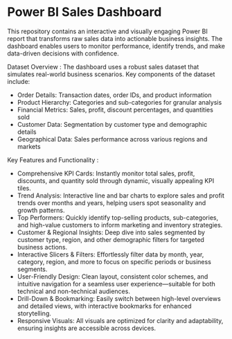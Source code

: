 # Power BI Sales Dashboard
This repository contains an interactive and visually engaging Power BI report that transforms raw sales data into actionable business insights. The dashboard enables users to monitor performance, identify trends, 
and make data-driven decisions with confidence.

Dataset Overview : 
The dashboard uses a robust sales dataset that simulates real-world business scenarios. Key components of the dataset include:

- Order Details: Transaction dates, order IDs, and product information
- Product Hierarchy: Categories and sub-categories for granular analysis
- Financial Metrics: Sales, profit, discount percentages, and quantities sold
- Customer Data: Segmentation by customer type and demographic details
- Geographical Data: Sales performance across various regions and markets

Key Features and Functionality : 
- Comprehensive KPI Cards: Instantly monitor total sales, profit, discounts, and quantity sold through dynamic, visually appealing KPI tiles.
- Trend Analysis: Interactive line and bar charts to explore sales and profit trends over months and years, helping users spot seasonality and growth patterns.
- Top Performers: Quickly identify top-selling products, sub-categories, and high-value customers to inform marketing and inventory strategies.
- Customer & Regional Insights: Deep dive into sales segmented by customer type, region, and other demographic filters for targeted business actions.
- Interactive Slicers & Filters: Effortlessly filter data by month, year, category, region, and more to focus on specific periods or business segments.
- User-Friendly Design: Clean layout, consistent color schemes, and intuitive navigation for a seamless user experience—suitable for both technical and non-technical audiences.
- Drill-Down & Bookmarking: Easily switch between high-level overviews and detailed views, with interactive bookmarks for enhanced storytelling.
- Responsive Visuals: All visuals are optimized for clarity and adaptability, ensuring insights are accessible across devices.

